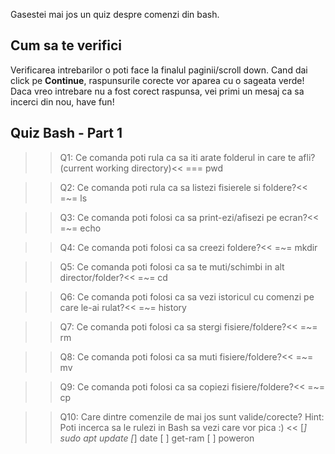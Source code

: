 Gasestei mai jos un quiz despre comenzi din bash.


## Cum sa te verifici

Verificarea intrebarilor o poti face la finalul paginii/scroll down.
Cand dai click pe **Continue**, raspunsurile corecte vor aparea cu o sageata verde! Daca vreo intrebare nu a fost corect raspunsa, vei primi un mesaj ca sa incerci din nou, have fun!

## Quiz Bash - Part 1

>>Q1: Ce comanda poti rula ca sa iti arate folderul in care te afli?(current working directory)<<
=== pwd

>>Q2: Ce comanda poti rula ca sa listezi fisierele si foldere?<<
=~= ls

>>Q3: Ce comanda poti folosi ca sa print-ezi/afisezi pe ecran?<<
=~= echo

>>Q4: Ce comanda poti folosi ca sa creezi foldere?<<
=~= mkdir

>>Q5: Ce comanda poti folosi ca sa te muti/schimbi in alt director/folder?<<
=~= cd

>>Q6: Ce comanda poti folosi ca sa vezi istoricul cu comenzi pe care le-ai rulat?<<
=~= history

>>Q7: Ce comanda poti folosi ca sa stergi fisiere/foldere?<<
=~= rm

>>Q8: Ce comanda poti folosi ca sa muti fisiere/foldere?<<
=~= mv

>>Q9: Ce comanda poti folosi ca sa copiezi fisiere/foldere?<<
=~= cp

>>Q10: Care dintre comenzile de mai jos sunt valide/corecte? Hint: Poti incerca sa le rulezi in Bash sa vezi care vor pica :) <<
[*] sudo apt update
[*] date
[ ] get-ram
[ ] poweron
